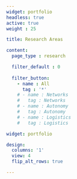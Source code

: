 ```yaml
---
widget: portfolio
headless: true  
active: true  
weight : 25 

title: Research Areas

content:
  page_type : research

  filter_default : 0
  
  filter_button:
    - name : All
      tag : '*'
    # - name : Networks
    #   tag : Networks
    # - name : Autonomy
    #   tag : Autonomy
    # - name : Logistics
    #   tag : Logistics

widget: portfolio

design:
  columns: '1'
  view: 4
  flip_alt_rows: true

---
```

